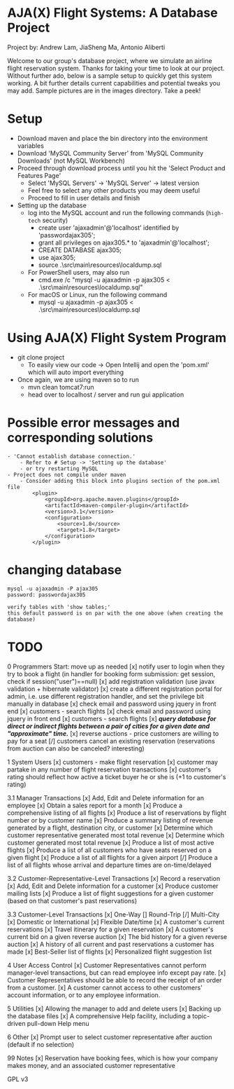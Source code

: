 # AJA(X) Flight Systems: A Database Project
Project by: Andrew Lam, JiaSheng Ma, Antonio Aliberti

Welcome to our group's database project, where we simulate an airline flight reservation system.  Thanks for taking your time to look at our project.  Without further ado, below is a sample setup to quickly get this system working.  A bit further details current capabilities and potential tweaks you may add.  Sample pictures are in the images directory.  Take a peek!

# Setup
- Download maven and place the bin directory into the environment variables
- Download 'MySQL Community Server' from 'MySQL Community Downloads' (not MySQL Workbench)
- Proceed through download process until you hit the 'Select Product and Features Page'
	- Select 'MySQL Servers' -> 'MySQL Server' -> latest version
	- Feel free to select any other products you may deem useful
	- Proceed to fill in user details and finish
- Setting up the database
	- log into the MySQL account and run the following commands (`high-tech` security)
		- create user 'ajaxadmin'@'localhost' identified by 'passwordajax305';
		- grant all privileges on ajax305.* to 'ajaxadmin'@'localhost';
		- CREATE DATABASE ajax305;
		- use ajax305;
		- source .\src\main\resources\localdump.sql
	- For PowerShell users, may also run
		- cmd.exe /c "mysql -u ajaxadmin -p ajax305 < .\src\main\resources\localdump.sql"
	- For macOS or Linux, run the following command
		- mysql -u ajaxadmin -p ajax305 < .\src\main\resources\localdump.sql

# Using AJA(X) Flight System Program
- git clone project
	- To easily view our code -> Open Intellij and open the 'pom.xml' which will auto import everything
- Once again, we are using maven so to run
	- mvn clean tomcat7:run
	- head over to localhost / server and run gui application


# Possible error messages and corresponding solutions
	- 'Cannot establish database connection.'
		- Refer to # Setup -> 'Setting up the database'
		- or try restarting MySQL
	- Project does not compile under maven
		- Consider adding this block into plugins section of the pom.xml file
		    <plugin>
                <groupId>org.apache.maven.plugins</groupId>
                <artifactId>maven-compiler-plugin</artifactId>
                <version>3.1</version>
                <configuration>
                    <source>1.8</source>
                    <target>1.8</target>
                </configuration>
            </plugin>

 # changing database
 	mysql -u ajaxadmin -P ajax305
 	password: passwordajax305
	
	verify tables with 'show tables;'
	this default password is on par with the one above (when creating the database)
	
# TODO
0 Programmers Start: move up as needed
	[x]	notify user to login when they try to book a flight (in handler for booking form submission: get session, check if session("user")==null)
	[x]	add registration validation (use javax validation + hibernate validator)
	[x]	create a different registration portal for admin, i.e. use different registration handler, and set the privilege bit manually in database
	[x]	check email and password using jquery in front end
	[x]	customers - search flights
	[x]	check email and password using jquery in front end
	[x]	customers - search flights
	[x]	***query database for direct or indirect flights between a pair of cities for a given date and "approximate" time.***
	[x]	reverse auctions - price customers are willing to pay for a seat
	[/]	customers cancel an existing reservation 
     (reservations from auction can also be canceled? interesting)

1 System Users
	[x]	customers - make flight reservation
	[x]	customer may partake in any number of flight reservation transactions
	[x]	customer's rating should reflect how active a ticket buyer he or she is (+1 to customer's rating)

3.1 Manager Transactions
	[x]	Add, Edit and Delete information for an employee
	[x]	Obtain a sales report for a month
	[x]	Produce a comprehensive listing of all flights
	[x]	Produce a list of reservations by flight number or by customer name
	[x]	Produce a summary listing of revenue generated by a flight, destination city, or customer
	[x]	Determine which customer representative generated most total revenue
	[x]	Determine which customer generated most total revenue
	[x]	Produce a list of most active flights
	[x]	Produce a list of all customers who have seats reserved on a given flight
	[x]	Produce a list of all flights for a given airport
	[/]	Produce a list of all flights whose arrival and departure times are on-time/delayed 

3.2 Customer-Representative-Level Transactions
	[x]	Record a reservation
	[x]	Add, Edit and Delete information for a customer
	[x]	Produce customer mailing lists
	[x]	Produce a list of flight suggestions for a given customer (based on that customer's past reservations)

3.3 Customer-Level Transactions
	[x]	One-Way
	[]	Round-Trip
	[/]	Multi-City
	[x]	Domestic or International
	[x]	Flexible Date/time
	[x]	A customer's current reservations
	[x]	Travel itinerary for a given reservation
	[x]	A customer's current bid on a given reverse auction
	[x]	The bid history for a given reverse auction
	[x]	A history of all current and past reservations a customer has made
	[x]	Best-Seller list of flights
	[x]	Personalized flight suggestion list 

4 User Access Control
	[x]	Customer Representatives cannot perform manager-level transactions, but can read employee info except pay rate.
	[x]	Customer Representatives should be able to record the receipt of an order from a customer.
	[x]	A customer cannot access to other customers' account information, or to any employee information. 

5 Utilities
	[x]	Allowing the manager to add and delete users
	[x]	Backing up the database files
	[x]	A comprehensive Help facility, including a topic-driven pull-down Help menu 

6 Other
    [x] Prompt user to select customer representative after auction (default if no selection)

99 Notes
	[x]	Reservation have booking fees, which is how your company makes money, and an associated customer representative

GPL v3
